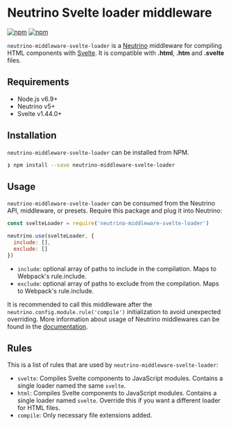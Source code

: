 # Neutrino Svelte loader middleware

[![npm](https://img.shields.io/npm/v/neutrino-middleware-svelte-loader.svg)](https://www.npmjs.com/package/neutrino-middleware-svelte-loader)
[![npm](https://img.shields.io/npm/dt/neutrino-middleware-svelte-loader.svg)](https://www.npmjs.com/package/neutrino-middleware-svelte-loader)

`neutrino-middleware-svelte-loader` is a [Neutrino](https://neutrino.js.org) middleware for compiling HTML components with [Svelte](https://svelte.technology). It is compatible with **.html**, **.htm** and **.svelte** files.

## Requirements

* Node.js v6.9+
* Neutrino v5+
* Svelte v1.44.0+

## Installation

`neutrino-middleware-svelte-loader` can be installed from NPM.

```bash
❯ npm install --save neutrino-middleware-svelte-loader
```

## Usage

`neutrino-middleware-svelte-loader` can be consumed from the Neutrino API, middleware, or presets. Require this package and plug it into Neutrino:

```js
const svelteLoader = require('neutrino-middleware-svelte-loader')

neutrino.use(svelteLoader, {
  include: [],
  exclude: []
})
```

* `include`: optional array of paths to include in the compilation. Maps to Webpack's rule.include.
* `exclude`: optional array of paths to exclude from the compilation. Maps to Webpack's rule.include.

It is recommended to call this middleware after the `neutrino.config.module.rule('compile')` initialization to avoid unexpected overriding. More information about usage of Neutrino middlewares can be found in the [documentation](https://neutrino.js.org/middleware).

## Rules

This is a list of rules that are used by `neutrino-middleware-svelte-loader`:

* `svelte`: Compiles Svelte components to JavaScript modules. Contains a single loader named the same `svelte`.
* `html`: Compiles Svelte components to JavaScript modules. Contains a single loader named `svelte`. Override this if you want a different loader for HTML files.
* `compile`: Only necessary file extensions added.